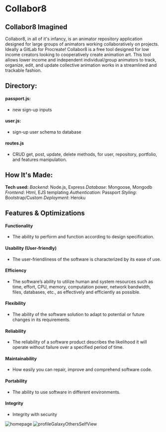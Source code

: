# Collabor8
<!-- ## Collabor8 Inception (A very optional read background story)
One late night I was out at a popular local venue space to support one of my good friend's performances. I'm not much of a late night hypeman type so I often find myself having one-one and small group conversations. While waiting for the performance to begin I sat in the outdoor patio are with our friend, Sevi, who began telling me about a new community-oriented venture: 

A nation wide collective of low income animators collaborating on several comics and animations to create something unique (and probably a little crazy).
Sevi stated that the idea is to have hundreds working on a project at a time. BUT...
Being low-income there being restraints surrounding how to collaborate using the tools they currently use. Issues they stated with those tools were the ability to have a file open on more than two devices at once. To me, the idea of having hundreds of un-established animators all in various parts of the country working on one project file sounded chaotic.

And then it hit me! I sipped my beer and said "Sevi, what you need is a github for animators but I have no idea how to do that". And then I decided to f*ck around and find out.  

So, today I present to you the most recent version of Collabor8.  -->

## Collabor8 Imagined
Collabor8, in all of it's infancy, is an animator repository application designed for large groups of animators working collaboratively on projects. Ideally a GitLab for Procreate! Collabor8 is a free tool designed for low income creators looking to cooperatively create animation art. This tool allows lower income and independent individual/group animators to track, organize, edit, and update collective animation works in a streamlined and trackable fashion.

<!-- **Link to project:** Collabor8 Live Coming Soon -->

## Directory:
#### passport.js:
- new sign-up inputs

#### user.js:
- sign-up user schema to database

#### routes.js
- CRUD get, post, update, delete methods, for user, repository, portfolio, and features manipulation. 

## How It's Made:

**Tech used:** 
*Backend*: Node.js, Express
*Database*: Mongoose, Mongodb 
*Frontend*: Html, EJS templating
*Authentication*: Passport
*Styling*: Bootstrap/Custom
*Deployment*: Heroku


<!-- Here's where you can go to town on how you actually built this thing. Write as much as you can here, it's totally fine if it's not too much just make sure you write *something*. If you don't have too much experience on your resume working on the front end that's totally fine. This is where you can really show off your passion and make up for that ten fold.  -->

## Features & Optimizations

#### Functionality
- The ability to perform and function according to design specification.

#### Usability (User-friendly)
- The user-friendliness of the software is characterized by its ease of use.

#### Efficiency
- The software’s ability to utilize human and system resources such as time, effort, CPU, memory, computation power, network bandwidth, files, databases, etc., as effectively and efficiently as possible.

#### Flexibility 
- The ability of the software solution to adapt to potential or future changes in its requirements.

#### Reliability
- The reliability of a software product describes the likelihood it will operate without failure over a specified period of time.


#### Maintainability
- How easily you can repair, improve and comprehend software code.

#### Portability
- The ability to use software in different environments.


#### Integrity
- Integrity with security

<!-- Key Features:
Animator Portfolio Pages 
Repositories

By Zip:
Events 
Search

 Go to project Page/Delete project
    Comments/Edit Comments/Likes/Trashes portfolio page logged in user render
    Owner vs User View
    Add Zip Code to sign in
    Community Forum 
    Search Page & Events Page
    Display Local Only
    Edit About Me
    Bubbles random colors and correctly file in
    Pull and Push files to Array with date and pusher name/email
    File Upload/Photo Upload/Photo Rendering in page
    Add E-reader for accessibility
    Upload multiple files
    Github Green Squares https://bitsofco.de/github-contribution-graph-css-grid/
    ScratchPad Page with API - Screenshots and Saves to Sketches
    Add multiple box checker to add genre tags and post with new repo/new push

You don't have to include this section but interviewers *love* that you can not only deliver a final product that looks great but also functions efficiently. Did you write something then refactor it later and the result was 5x faster than the original implementation? Did you cache your assets? Things that you write in this section are **GREAT** to bring up in interviews and you can use this section as reference when studying for technical interviews! 

## Lessons Learned:

No matter what your experience level, being an engineer means continuously learning. Every time you build something you always have those *whoa this is awesome* or *fuck yeah I did it!* moments. This is where you should share those moments! Recruiters and interviewers love to see that you're self-aware and passionate about growing.  -->

![homepage](https://user-images.githubusercontent.com/22268455/172026318-ab0369d5-1eb8-4037-9223-54672ab20311.png)
![profileGalaxyOthersSelfView](https://user-images.githubusercontent.com/22268455/172026323-6c03693d-4100-4be9-8c5d-4a670f62bbfc.png)

